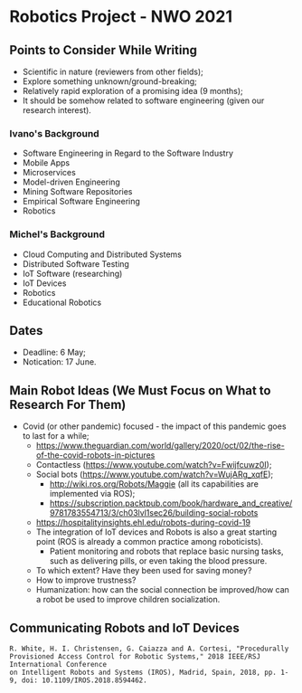 # Robotics Project - NWO 2021

## Points to Consider While Writing

- Scientific in nature (reviewers from other fields);
- Explore something unknown/ground-breaking;
- Relatively rapid exploration of a promising idea (9 months);
- It should be somehow related to software engineering (given our research interest).

### Ivano's Background
- Software Engineering in Regard to the Software Industry
- Mobile Apps
- Microservices
- Model-driven Engineering
- Mining Software Repositories
- Empirical Software Engineering
- Robotics


### Michel's Background
- Cloud Computing and Distributed Systems
- Distributed Software Testing
- IoT Software (researching)
- IoT Devices
- Robotics
- Educational Robotics

## Dates
- Deadline: 6 May;
- Notication: 17 June.

## Main Robot Ideas (We Must Focus on What to Research For Them)
- Covid (or other pandemic) focused - the impact of this pandemic goes to last for a while;
  - https://www.theguardian.com/world/gallery/2020/oct/02/the-rise-of-the-covid-robots-in-pictures
  - Contactless (https://www.youtube.com/watch?v=Fwijfcuwz0I);
  - Social bots (https://www.youtube.com/watch?v=WujARg_xqfE);
    - http://wiki.ros.org/Robots/Maggie (all its capabilities are implemented via ROS); 
    - https://subscription.packtpub.com/book/hardware_and_creative/9781783554713/3/ch03lvl1sec26/building-social-robots
  - https://hospitalityinsights.ehl.edu/robots-during-covid-19
  - The integration of IoT devices and Robots is also a great starting point (ROS is already a common practice among roboticists).
    - Patient monitoring and robots that replace basic nursing tasks, such as delivering pills, or even taking the blood pressure.
  - To which extent? Have they been used for saving money?
  - How to improve trustness?
  - Humanization: how can the social connection be improved/how can a robot be used to improve children socialization.

## Communicating Robots and IoT Devices

```
R. White, H. I. Christensen, G. Caiazza and A. Cortesi, "Procedurally Provisioned Access Control for Robotic Systems," 2018 IEEE/RSJ International Conference
on Intelligent Robots and Systems (IROS), Madrid, Spain, 2018, pp. 1-9, doi: 10.1109/IROS.2018.8594462.


```
